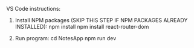 VS Code instructions:

1. Install NPM packages (SKIP THIS STEP IF NPM PACKAGES ALREADY INSTALLED):
npm install
npm install react-router-dom

2. Run program:
cd NotesApp
npm run dev